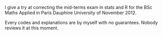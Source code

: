 I give a try at correcting the mid-terms exam in stats and R for the BSc Maths Applied in Paris Dauphine University of November 2012.

Every codes and explanations are by myself with no guarantees.
Nobody reviews it at this moment.
